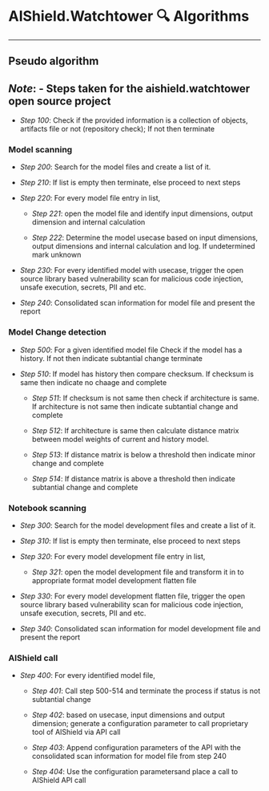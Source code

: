 
# AIShield.Watchtower 🔍 Algorithms

---

## Pseudo algorithm

*Note*: - Steps taken for the aishield.watchtower open source project
---

- *Step 100*: Check if the provided information is a collection of objects, artifacts file or not (repository check); If not then terminate

### Model scanning
- *Step 200*: Search for the model files and create a list of it.

- *Step 210*: If list is empty then terminate, else proceed to next steps

- *Step 220*: For every model file entry in list, 

    - *Step 221*: open the model file and identify input dimensions, output dimension and internal calculation

    - *Step 222*: Determine the model usecase based on input dimensions, output dimensions and internal calculation and log. If undetermined mark unknown

- *Step 230*: For every identified model with usecase, trigger the open source library based vulnerability scan for malicious code injection, unsafe execution, secrets, PII and etc.

- *Step 240*: Consolidated scan information for model file and present the report

### Model Change detection
- *Step 500*: For a given identified model file Check if the model has a history. If not then indicate subtantial change terminate

- *Step 510*: If model has history then compare checksum. If checksum is same then indicate no chaage and complete

    - *Step 511*: If checksum is not same then check if architecture is same. If architecture is not same then indicate subtantial change and complete
    
    - *Step 512*: If architecture is same then calculate distance matrix between model weights of current  and history model.
    
    - *Step 513*: If distance matrix is below a threshold then indicate minor change and complete
    
    - *Step 514*: If distance matrix is above a threshold then indicate subtantial change and complete



### Notebook scanning
- *Step 300*: Search for the model development files and create a list of it.

- *Step 310*: If list is empty then terminate, else proceed to next steps

- *Step 320*: For every model development file entry in list, 

    - *Step 321*: open the model development file and transform it in to appropriate format model development flatten file

- *Step 330*: For every model development flatten file, trigger the open source library based vulnerability scan for malicious code injection, unsafe execution, secrets, PII and etc.

- *Step 340*: Consolidated scan information for model development file and present the report

### AIShield call
- *Step 400*: For every identified model file,

    - *Step 401*: Call step 500-514 and terminate the process if status is not subtantial change
    
    - *Step 402*: based on usecase, input dimensions and output dimension; generate a configuration parameter to call proprietary tool of AIShield via API call

    - *Step 403*: Append configuration parameters of the API with the consolidated scan information for model file from step 240

    - *Step 404*: Use the configuration parametersand place a call to AIShield API call
